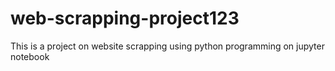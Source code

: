 # web-scrapping-project123
This is a project on website scrapping using python programming on jupyter notebook
